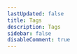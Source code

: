 ```yaml
---
lastUpdated: false
title: Tags
description: Tags
sidebar: false
disableComment: true
---
```


<ClientOnly>
<Tags/>
</ClientOnly>
